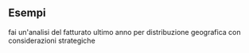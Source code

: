 ## Esempi ##

fai un'analisi del fatturato ultimo anno per distribuzione geografica con considerazioni strategiche